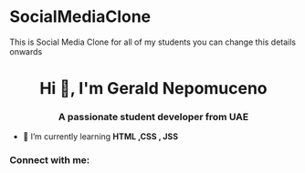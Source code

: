 # SocialMediaClone
This is Social Media Clone for all of my students you can change this details onwards

<h1 align="center">Hi 👋, I'm Gerald Nepomuceno</h1>
<h3 align="center">A passionate student developer from UAE</h3>

- 🌱 I’m currently learning **HTML ,CSS , JSS**

<h3 align="left">Connect with me:</h3>
<p align="left">
</p>
